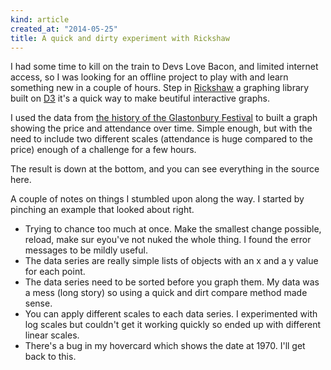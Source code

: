 ```yaml
---
kind: article
created_at: "2014-05-25"
title: A quick and dirty experiment with Rickshaw
---
```

<link type="text/css" rel="stylesheet" href="/_assets/rickshaw/graph.css">
<link type="text/css" rel="stylesheet" href="/_assets/rickshaw/detail.css">
<link type="text/css" rel="stylesheet" href="/_assets/rickshaw/legend.css">
<link type="text/css" rel="stylesheet" href="/_assets/rickshaw/lines.css">
<script src="/_assets/rickshaw/d3.min.js"></script>
<script src="/_assets/rickshaw/rickshaw.min.js"></script>

I had some time to kill on the train to Devs Love Bacon, and limited internet access, so I was looking for an offline project to play with and learn something new in a couple of hours.  Step in [Rickshaw](http://code.shutterstock.com/rickshaw/) a graphing library built on [D3](http://d3js.org/) it's a quick way to make beutiful interactive graphs.

I used the data from [the history of the Glastonbury Festival](http://www.glastonburyfestivals.co.uk/history/) to built a graph showing the price and attendance over time.  Simple enough, but with the need to include two different scales (attendance is huge compared to the price) enough of a challenge for a few hours.

The result is down at the bottom, and you can see everything in the source here.

A couple of notes on things I stumbled upon along the way.  I started by pinching an example that looked about right.

* Trying to chance too much at once.  Make the smallest change possible, reload, make sur eyou've not nuked the whole thing.  I found the error messages to be mildly useful.
* The data series are really simple lists of objects with an x and a y value for each point.
* The data series need to be sorted before you graph them.  My data was a mess (long story) so using a quick and dirt compare method made sense.
* You can apply different scales to each data series.  I experimented with log scales but couldn't get it working quickly so ended up with different linear scales.
* There's a bug in my hovercard which shows the date at 1970.  I'll get back to this.




<div id="chart_container">
	<div id="chart"></div>
	<div id="legend_container">
		<div id="smoother" title="Smoothing"></div>
		<div id="legend"></div>
	</div>
</div>

<script>

var seriesData = [];

seriesData[0] = [{
	x: 2011,
	y: 177500
}, {
	x: 2010,
	y: 177500
}, {
	x: 2008,
	y: 177500
}, {
	x: 2007,
	y: 177500
}, {
	x: 2005,
	y: 153000
}, {
	x: 2004,
	y: 150000
}, {
	x: 2003,
	y: 150000
}, {
	x: 2000,
	y: 100000
}, {
	x: 1999,
	y: 100500
}, {
	x: 1998,
	y: 100500
}, {
	x: 1997,
	y: 90000
}, {
	x: 1995,
	y: 80000
}, {
	x: 1994,
	y: 80000
}, {
	x: 1993,
	y: 80000
}, {
	x: 1992,
	y: 70000
}, {
	x: 1990,
	y: 70000
}, {
	x: 1989,
	y: 65000
}, {
	x: 1987,
	y: 60000
}, {
	x: 1986,
	y: 60000
}, {
	x: 1985,
	y: 40000
}, {
	x: 1984,
	y: 35000
}, {
	x: 1983,
	y: 30000
}, {
	x: 1982,
	y: 25000
}, {
	x: 1981,
	y: 18000
}, {
	x: 1979,
	y: 12000
}, {
	x: 1978,
	y: 500
}, {
	x: 1971,
	y: 12000
}, {
	x: 1970,
	y: 1500
}];

seriesData[1] = [{
	x: 2011,
	y: 195
}, {
	x: 2010,
	y: 185
}, {
	x: 2008,
	y: 175
}, {
	x: 2007,
	y: 145
}, {
	x: 2005,
	y: 125
}, {
	x: 2004,
	y: 112.00
}, {
	x: 2003,
	y: 105
}, {
	x: 2002,
	y: 97
}, {
	x: 2000,
	y: 87
}, {
	x: 1999,
	y: 83
}, {
	x: 1998,
	y: 80
}, {
	x: 1997,
	y: 75
}, {
	x: 1995,
	y: 70
}, {
	x: 1994,
	y: 64
}, {
	x: 1993,
	y: 62
}, {
	x: 1992,
	y: 53
}, {
	x: 1990,
	y: 41
}, {
	x: 1989,
	y: 30
}, {
	x: 1987,
	y: 21
}, {
	x: 1986,
	y: 18
}, {
	x: 1985,
	y: 16.90
}, {
	x: 1984,
	y: 13.8
}, {
	x: 1983,
	y: 12.8
}, {
	x: 1982,
	y: 8
}, {
	x: 1981,
	y: 8
}, {
	x: 1979,
	y: 5
}, {
	x: 1970,
	y: 1
}];


function compare(a,b) {
  if (a.x < b.x)
     return -1;
  if (a.x > b.x)
    return 1;
  return 0;
}

seriesData[0].sort(compare);
seriesData[1].sort(compare);


// hand made scales, could use max and min to get the right values
var scaleA = d3.scale.linear().domain([0, 200000]);
var scaleP = d3.scale.linear().domain([0, 200]);




var graph = new Rickshaw.Graph( {
	element: document.getElementById("chart"),
	width: 960,
	height: 500,
	renderer: 'line',
	series: [
		{
			color: "#c05020",
			data: seriesData[0],
			name: 'Attendance',
			scale: scaleA
		}, {
			color: "#30c020",
			data: seriesData[1],
			name: 'Price',
			scale: scaleP
		}
	]
} );



var x_ticks = new Rickshaw.Graph.Axis.X( {
	graph: graph,
	element: document.getElementById('x_axis'),
} );


graph.render();

var hoverDetail = new Rickshaw.Graph.HoverDetail( {
	graph: graph
} );

var legend = new Rickshaw.Graph.Legend( {
	graph: graph,
	element: document.getElementById('legend')

} );

var shelving = new Rickshaw.Graph.Behavior.Series.Toggle( {
	graph: graph,
	legend: legend
} );

var axes = new Rickshaw.Graph.Axis.Time( {
	graph: graph
} );
axes.render();

